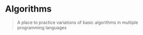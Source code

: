 # Algorithms

> A place to practice variations of basic algorithms in multiple programming languages